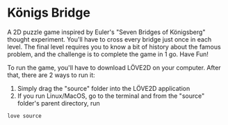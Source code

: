# Königs Bridge
A 2D puzzle game inspired by Euler's "Seven Bridges of Königsberg" thought experiment. You'll have to cross every bridge just once in each level. The final level requires you to know a bit of history about the famous problem, and the challenge is to complete the game in 1 go. Have Fun!

To run the game, you'll have to download LÖVE2D on your computer. After that, there are 2 ways to run it:
1) Simply drag the "source" folder into the LÖVE2D application
2) If you run Linux/MacOS, go to the terminal and from the "source" folder's parent directory, run
```javascript
love source
```